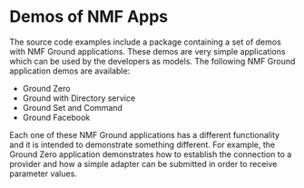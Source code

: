 Demos of NMF Apps
============

The source code examples include a package containing a set of demos with NMF Ground applications. These demos are very simple applications which can be used by the developers as models. The following NMF Ground application demos are available:
* Ground Zero
* Ground with Directory service
* Ground Set and Command
* Ground Facebook

Each one of these NMF Ground applications has a different functionality and it is intended to demonstrate something different. For example, the Ground Zero application demonstrates how to establish the connection to a provider and how a simple adapter can be submitted in order to receive parameter values.


